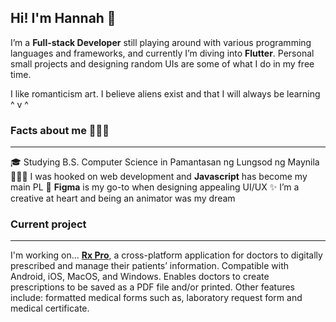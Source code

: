 ## Hi! I'm Hannah 👋

I’m a **Full-stack Developer** still playing around with various programming languages and frameworks, and currently I’m diving into **Flutter**. Personal small projects and designing random UIs are some of what I do in my free time.

I like romanticism art. I believe aliens exist and that I will always be learning ^ v ^

### Facts about me 👩🏻‍💼 
___
  🎓 Studying B.S. Computer Science in Pamantasan ng Lungsod ng Maynila
  👩🏻‍💻 I was hooked on web development and **Javascript** has become my main PL
  🎨 **Figma** is my go-to when designing appealing UI/UX
  ✨ I’m a creative at heart and being an animator was my dream

### Current project
___
I'm working on...
[**Rx Pro**](https://github.com/hijacque/Rx-Pro), a cross-platform application for doctors to digitally prescribed and manage their patients’ information. Compatible with Android, iOS, MacOS, and Windows. Enables doctors to create prescriptions to be saved as a PDF file and/or printed. Other features include: formatted medical forms such as, laboratory request form and medical certificate.
